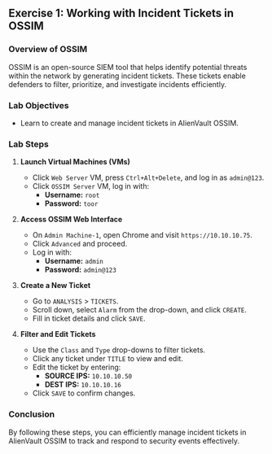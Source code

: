 ## Exercise 1: Working with Incident Tickets in OSSIM

### Overview of OSSIM
OSSIM is an open-source SIEM tool that helps identify potential threats within the network by generating incident tickets. These tickets enable defenders to filter, prioritize, and investigate incidents efficiently.

### Lab Objectives
- Learn to create and manage incident tickets in AlienVault OSSIM.

### Lab Steps

1. **Launch Virtual Machines (VMs)**
   - Click `Web Server` VM, press `Ctrl+Alt+Delete`, and log in as `admin@123`.
   - Click `OSSIM Server` VM, log in with:
     - **Username:** `root`
     - **Password:** `toor`

2. **Access OSSIM Web Interface**
   - On `Admin Machine-1`, open Chrome and visit `https://10.10.10.75`.
   - Click `Advanced` and proceed.
   - Log in with:
     - **Username:** `admin`
     - **Password:** `admin@123`

3. **Create a New Ticket**
   - Go to `ANALYSIS` > `TICKETS`.
   - Scroll down, select `Alarm` from the drop-down, and click `CREATE`.
   - Fill in ticket details and click `SAVE`.

4. **Filter and Edit Tickets**
   - Use the `Class` and `Type` drop-downs to filter tickets.
   - Click any ticket under `TITLE` to view and edit.
   - Edit the ticket by entering:
     - **SOURCE IPS:** `10.10.10.50`
     - **DEST IPS:** `10.10.10.16`
   - Click `SAVE` to confirm changes.

### Conclusion
By following these steps, you can efficiently manage incident tickets in AlienVault OSSIM to track and respond to security events effectively.

